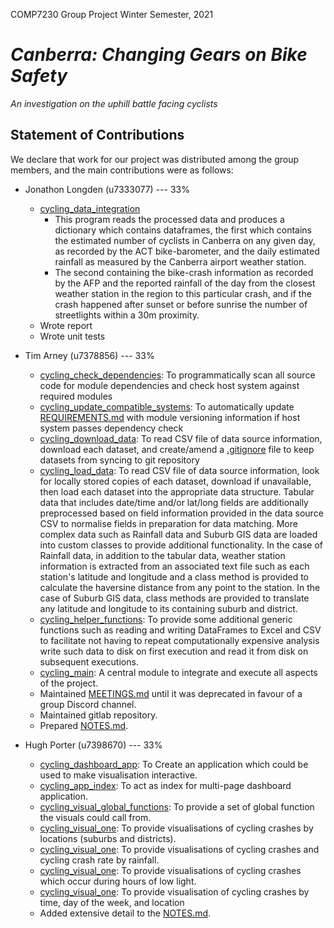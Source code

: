 COMP7230 Group Project
Winter Semester, 2021

# _Canberra: Changing Gears on Bike Safety_
_An investigation on the uphill battle facing cyclists_

## Statement of Contributions

We declare that work for our project was distributed among the group members,
and the main contributions were as follows:

* Jonathon Longden (u7333077) --- 33%
  - [cycling_data_integration](cycling_data_integration.py)
    - This program reads the processed data and produces a dictionary which contains dataframes, the first which contains the estimated number of cyclists in Canberra on any given day, as recorded by the ACT bike-barometer, and the daily estimated rainfall as measured by the  Canberra airport weather station.
    - The second containing the bike-crash information as recorded by the AFP and the reported rainfall of the day from the closest weather station in the region to this particular crash, and if the crash happened after sunset or before sunrise the number of streetlights within a 30m proximity.
  - Wrote report
  - Wrote unit tests

* Tim Arney (u7378856) --- 33%
  - [cycling_check_dependencies](cycling_check_dependencies.py): To programmatically scan all source code for module dependencies and check host system against required modules
  - [cycling_update_compatible_systems](cycling_update_compatible_systems.py): To automatically update [REQUIREMENTS.md](REQUIREMENTS.md) with module versioning information if host system passes dependency check
  - [cycling_download_data](cycling_download_data.py): To read CSV file of data source information, download each dataset, and create/amend a [.gitignore](.gitignore) file to keep datasets from syncing to git repository
  - [cycling_load_data](cycling_load_data.py): To read CSV file of data source information, look for locally stored copies of each dataset, download if unavailable, then load each dataset into the appropriate data structure.  Tabular data that includes date/time and/or lat/long fields are additionally preprocessed based on field information provided in the data source CSV to normalise fields in preparation for data matching.  More complex data such as Rainfall data and Suburb GIS data are loaded into custom classes to provide additional functionality.  In the case of Rainfall data, in addition to the tabular data, weather station information is extracted from an associated text file such as each station's latitude and longitude and a class method is provided to calculate the haversine distance from any point to the station.  In the case of Suburb GIS data, class methods are provided to translate any latitude and longitude to its containing suburb and district.
  - [cycling_helper_functions](cycling_helper_functions.py): To provide some additional generic functions such as reading and writing DataFrames to Excel and CSV to facilitate not having to repeat computationally expensive analysis write such data to disk on first execution and read it from disk on subsequent executions.
  - [cycling_main](cycling_main.py): A central module to integrate and execute all aspects of the project.
  - Maintained [MEETINGS.md](MEETINGS.md) until it was deprecated in favour of a group Discord channel.
  - Maintained gitlab repository.
  - Prepared [NOTES.md](NOTES.md).

* Hugh Porter (u7398670) --- 33% 
  - [cycling_dashboard_app](cycling_dashboard_app.py): To Create an application which could be used to make visualisation interactive.
  - [cycling_app_index](cycling_app_index.py): To act as index for multi-page dashboard application.
  - [cycling_visual_global_functions](apps/cycling_visual_global_functions.py): To provide a set of global function the visuals could call from.
  - [cycling_visual_one](apps/cycling_visual_one.py): To provide visualisations of cycling crashes by locations (suburbs and districts).
  - [cycling_visual_one](apps/cycling_visual_two.py): To provide visualisations of cycling crashes and cycling crash rate by rainfall.
  - [cycling_visual_one](apps/cycling_visual_three.py): To provide visualisations of cycling crashes which occur during hours of low light.
  - [cycling_visual_one](apps/cycling_visual_four.py): To provide visualisation of cycling crashes by time, day of the week, and location 
  - Added extensive detail to the [NOTES.md](NOTES.md).